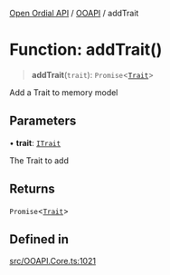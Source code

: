 [Open Ordial API](../../README.md) / [OOAPI](../README.md) / addTrait

# Function: addTrait()

> **addTrait**(`trait`): `Promise`\<[`Trait`](../classes/Trait.md)\>

Add a Trait to memory model

## Parameters

• **trait**: [`ITrait`](../interfaces/ITrait.md)

The Trait to add

## Returns

`Promise`\<[`Trait`](../classes/Trait.md)\>

## Defined in

[src/OOAPI.Core.ts:1021](https://github.com/open-ordinal/open-ordinal-api/blob/727b99edb71d9e2feb76fbc2eae8d4b22e6a8312/src/OOAPI.Core.ts#L1021)

